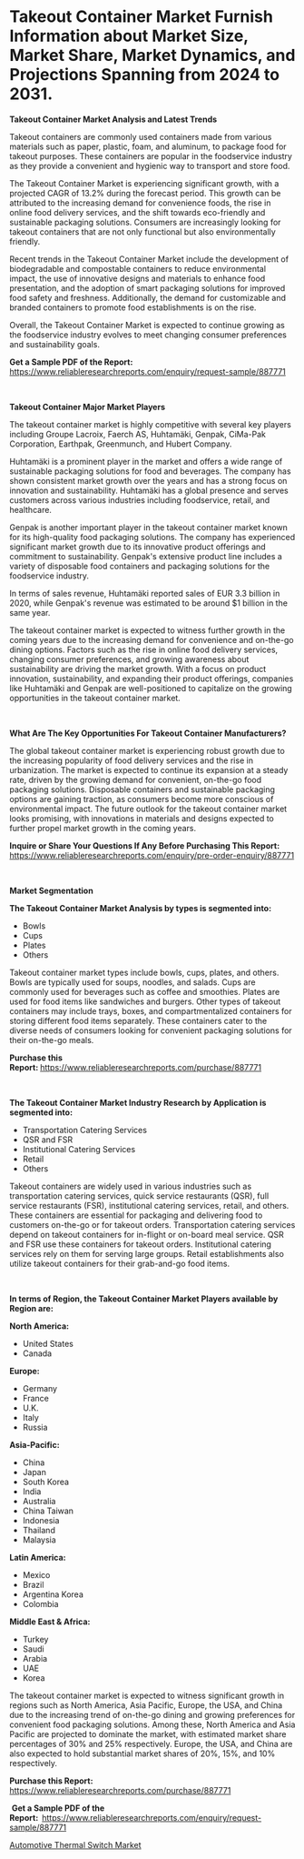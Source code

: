 <p><h1>Takeout Container Market Furnish Information about Market Size, Market Share, Market Dynamics, and Projections Spanning from 2024 to 2031.</h1></p><p><strong>Takeout Container Market Analysis and Latest Trends</strong></p>
<p><p>Takeout containers are commonly used containers made from various materials such as paper, plastic, foam, and aluminum, to package food for takeout purposes. These containers are popular in the foodservice industry as they provide a convenient and hygienic way to transport and store food.</p><p>The Takeout Container Market is experiencing significant growth, with a projected CAGR of 13.2% during the forecast period. This growth can be attributed to the increasing demand for convenience foods, the rise in online food delivery services, and the shift towards eco-friendly and sustainable packaging solutions. Consumers are increasingly looking for takeout containers that are not only functional but also environmentally friendly.</p><p>Recent trends in the Takeout Container Market include the development of biodegradable and compostable containers to reduce environmental impact, the use of innovative designs and materials to enhance food presentation, and the adoption of smart packaging solutions for improved food safety and freshness. Additionally, the demand for customizable and branded containers to promote food establishments is on the rise.</p><p>Overall, the Takeout Container Market is expected to continue growing as the foodservice industry evolves to meet changing consumer preferences and sustainability goals.</p></p>
<p><strong>Get a Sample PDF of the Report:&nbsp;</strong> <a href="https://www.reliableresearchreports.com/enquiry/request-sample/887771">https://www.reliableresearchreports.com/enquiry/request-sample/887771</a></p>
<p>&nbsp;</p>
<p><strong>Takeout Container Major Market Players</strong></p>
<p><p>The takeout container market is highly competitive with several key players including Groupe Lacroix, Faerch AS, Huhtamäki, Genpak, CiMa-Pak Corporation, Earthpak, Greenmunch, and Hubert Company. </p><p>Huhtamäki is a prominent player in the market and offers a wide range of sustainable packaging solutions for food and beverages. The company has shown consistent market growth over the years and has a strong focus on innovation and sustainability. Huhtamäki has a global presence and serves customers across various industries including foodservice, retail, and healthcare.</p><p>Genpak is another important player in the takeout container market known for its high-quality food packaging solutions. The company has experienced significant market growth due to its innovative product offerings and commitment to sustainability. Genpak's extensive product line includes a variety of disposable food containers and packaging solutions for the foodservice industry.</p><p>In terms of sales revenue, Huhtamäki reported sales of EUR 3.3 billion in 2020, while Genpak's revenue was estimated to be around $1 billion in the same year.</p><p>The takeout container market is expected to witness further growth in the coming years due to the increasing demand for convenience and on-the-go dining options. Factors such as the rise in online food delivery services, changing consumer preferences, and growing awareness about sustainability are driving the market growth. With a focus on product innovation, sustainability, and expanding their product offerings, companies like Huhtamäki and Genpak are well-positioned to capitalize on the growing opportunities in the takeout container market.</p></p>
<p>&nbsp;</p>
<p><strong>What Are The Key Opportunities For Takeout Container Manufacturers?</strong></p>
<p><p>The global takeout container market is experiencing robust growth due to the increasing popularity of food delivery services and the rise in urbanization. The market is expected to continue its expansion at a steady rate, driven by the growing demand for convenient, on-the-go food packaging solutions. Disposable containers and sustainable packaging options are gaining traction, as consumers become more conscious of environmental impact. The future outlook for the takeout container market looks promising, with innovations in materials and designs expected to further propel market growth in the coming years.</p></p>
<p><strong>Inquire or Share Your Questions If Any Before Purchasing This Report:</strong> <a href="https://www.reliableresearchreports.com/enquiry/pre-order-enquiry/887771">https://www.reliableresearchreports.com/enquiry/pre-order-enquiry/887771</a></p>
<p>&nbsp;</p>
<p><strong>Market Segmentation</strong></p>
<p><strong>The Takeout Container Market Analysis by types is segmented into:</strong></p>
<p><ul><li>Bowls</li><li>Cups</li><li>Plates</li><li>Others</li></ul></p>
<p><p>Takeout container market types include bowls, cups, plates, and others. Bowls are typically used for soups, noodles, and salads. Cups are commonly used for beverages such as coffee and smoothies. Plates are used for food items like sandwiches and burgers. Other types of takeout containers may include trays, boxes, and compartmentalized containers for storing different food items separately. These containers cater to the diverse needs of consumers looking for convenient packaging solutions for their on-the-go meals.</p></p>
<p><strong>Purchase this Report:&nbsp;</strong><a href="https://www.reliableresearchreports.com/purchase/887771">https://www.reliableresearchreports.com/purchase/887771</a></p>
<p>&nbsp;</p>
<p><strong>The Takeout Container Market Industry Research by Application is segmented into:</strong></p>
<p><ul><li>Transportation Catering Services</li><li>QSR and FSR</li><li>Institutional Catering Services</li><li>Retail</li><li>Others</li></ul></p>
<p><p>Takeout containers are widely used in various industries such as transportation catering services, quick service restaurants (QSR), full service restaurants (FSR), institutional catering services, retail, and others. These containers are essential for packaging and delivering food to customers on-the-go or for takeout orders. Transportation catering services depend on takeout containers for in-flight or on-board meal service. QSR and FSR use these containers for takeout orders. Institutional catering services rely on them for serving large groups. Retail establishments also utilize takeout containers for their grab-and-go food items.</p></p>
<p>&nbsp;</p>
<p><strong>In terms of Region, the Takeout Container Market Players available by Region are:</strong></p>
<p>
    <p> <strong> North America: </strong>
        <ul>
            <li>United States</li>
            <li>Canada</li>
        </ul>
        </p> 
    <p> <strong> Europe: </strong>
        <ul>
            <li>Germany</li>
            <li>France</li>
            <li>U.K.</li>
            <li>Italy</li>
            <li>Russia</li>
        </ul>
        </p> 
    <p> <strong> Asia-Pacific: </strong>
        <ul>
            <li>China</li>
            <li>Japan</li>
            <li>South Korea</li>
            <li>India</li>
            <li>Australia</li>
            <li>China Taiwan</li>
            <li>Indonesia</li>
            <li>Thailand</li>
            <li>Malaysia</li>
        </ul>
        </p> 
    <p> <strong> Latin America: </strong>
        <ul>
            <li>Mexico</li>
            <li>Brazil</li>
            <li>Argentina Korea</li>
            <li>Colombia</li>
        </ul>
        </p> 
    <p> <strong> Middle East & Africa: </strong>
        <ul>
            <li>Turkey</li>
            <li>Saudi</li>
            <li>Arabia</li>
            <li>UAE</li>
            <li>Korea</li>
        </ul>
    </p>
    </p>
<p><p>The takeout container market is expected to witness significant growth in regions such as North America, Asia Pacific, Europe, the USA, and China due to the increasing trend of on-the-go dining and growing preferences for convenient food packaging solutions. Among these, North America and Asia Pacific are projected to dominate the market, with estimated market share percentages of 30% and 25% respectively. Europe, the USA, and China are also expected to hold substantial market shares of 20%, 15%, and 10% respectively.</p></p>
<p><strong>Purchase this Report: </strong><a href="https://www.reliableresearchreports.com/purchase/887771">https://www.reliableresearchreports.com/purchase/887771</a></p>
<p>&nbsp;<strong>Get a Sample PDF of the Report:&nbsp;&nbsp;</strong><a href="https://www.reliableresearchreports.com/enquiry/request-sample/887771">https://www.reliableresearchreports.com/enquiry/request-sample/887771</a></p>
<p><strong></strong></p>
<p><p><a href="https://unruly-ladybug-44b.notion.site/Automotive-Thermal-Switch-Market-Size-Global-Industry-Overview-Market-Segmentation-and-Forecast-2-0f97c115700a420c940add24698fe644">Automotive Thermal Switch Market</a></p></p>